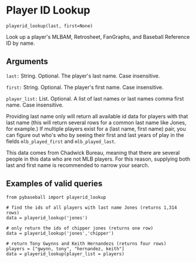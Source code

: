 # Player ID Lookup

`playerid_lookup(last, first=None)`

Look up a player's MLBAM, Retrosheet, FanGraphs, and Baseball Reference ID by name.

## Arguments
`last:` String. Optional. The player's last name. Case insensitive.

`first:` String. Optional. The player's first name. Case insensitive.

`player_list:` List. Optional. A list of last names or last names comma first name. Case insensitive.

Providing last name only will return all available id data for players with that last name (this will return several rows for a common last name like Jones, for example.) If multiple players exist for a (last name, first name) pair, you can figure out who's who by seeing their first and last years of play in the fields `mlb_played_first` and `mlb_played_last`.

This data comes from Chadwick Bureau, meaning that there are several people in this data who are not MLB players. For this reason, supplying both last and first name is recommended to narrow your search. 

## Examples of valid queries

~~~~
from pybaseball import playerid_lookup

# find the ids of all players with last name Jones (returns 1,314 rows)
data = playerid_lookup('jones')

# only return the ids of chipper jones (returns one row)
data = playerid_lookup('jones','chipper')

# return Tony Gwynns and Keith Hernandezs (returns four rows)
players = ["gwynn, tony", "hernandez, keith"]
data = playerid_lookup(player_list = players)

~~~~
